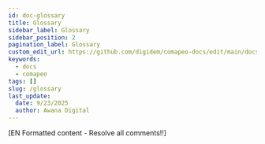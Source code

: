 ```yaml
---
id: doc-glossary
title: Glossary
sidebar_label: Glossary
sidebar_position: 2
pagination_label: Glossary
custom_edit_url: https://github.com/digidem/comapeo-docs/edit/main/docs/installing--uninstalling-comapeo/glossary.md
keywords:
  - docs
  - comapeo
tags: []
slug: /glossary
last_update:
  date: 9/23/2025
  author: Awana Digital
---
```


[EN Formatted content - Resolve all comments!!]

